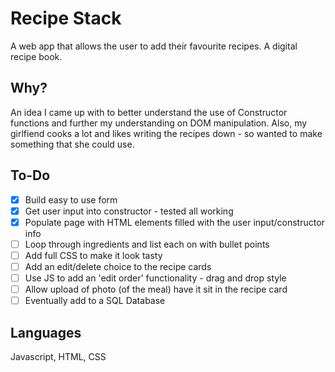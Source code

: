 Recipe Stack
====
A web app that allows the user to add their favourite recipes. A digital recipe book.

Why?
---
An idea I came up with to better understand the use of Constructor functions and further my understanding on DOM manipulation. Also, my girlfiend cooks a lot and likes writing the recipes down - so wanted to make something that she could use.

To-Do
----
- [x] Build easy to use form
- [x] Get user input into constructor - tested all working
- [x] Populate page with HTML elements filled with the user input/constructor info
- [ ] Loop through ingredients and list each on with bullet points
- [ ] Add full CSS to make it look tasty
- [ ] Add an edit/delete choice to the recipe cards
- [ ] Use JS to add an 'edit order' functionality - drag and drop style
- [ ] Allow upload of photo (of the meal) have it sit in the recipe card
- [ ] Eventually add to a SQL Database

Languages
---
Javascript, HTML, CSS


